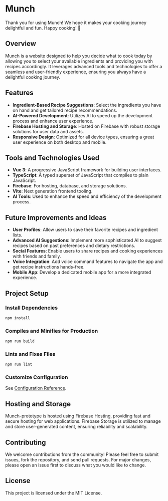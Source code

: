# Munch

Thank you for using Munch! We hope it makes your cooking journey delightful and fun. Happy cooking! 🍳

## Overview

Munch is a website designed to help you decide what to cook today by allowing you to select your available ingredients and providing you with recipes accordingly. It leverages advanced tools and technologies to offer a seamless and user-friendly experience, ensuring you always have a delightful cooking journey.

## Features

- **Ingredient-Based Recipe Suggestions**: Select the ingredients you have on hand and get tailored recipe recommendations.
- **AI-Powered Development**: Utilizes AI to speed up the development process and enhance user experience.
- **Firebase Hosting and Storage**: Hosted on Firebase with robust storage solutions for user data and assets.
- **Responsive Design**: Optimized for all device types, ensuring a great user experience on both desktop and mobile.

## Tools and Technologies Used

- **Vue 3**: A progressive JavaScript framework for building user interfaces.
- **TypeScript**: A typed superset of JavaScript that compiles to plain JavaScript.
- **Firebase**: For hosting, database, and storage solutions.
- **Vite**: Next generation frontend tooling.
- **AI Tools**: Used to enhance the speed and efficiency of the development process.

## Future Improvements and Ideas

- **User Profiles**: Allow users to save their favorite recipes and ingredient lists.
- **Advanced AI Suggestions**: Implement more sophisticated AI to suggest recipes based on past preferences and dietary restrictions.
- **Social Features**: Enable users to share recipes and cooking experiences with friends and family.
- **Voice Integration**: Add voice command features to navigate the app and get recipe instructions hands-free.
- **Mobile App**: Develop a dedicated mobile app for a more integrated experience.

## Project Setup

### Install Dependencies

```bash
npm install
```

### Compiles and Minifies for Production
```bash
npm run build
```

### Lints and Fixes Files
```bash
npm run lint
```
### Customize Configuration
See [Configuration Reference](https://cli.vuejs.org/config/).

## Hosting and Storage
Munch-prototype is hosted using Firebase Hosting, providing fast and secure hosting for web applications. Firebase Storage is utilized to manage and store user-generated content, ensuring reliability and scalability.

## Contributing
We welcome contributions from the community! Please feel free to submit issues, fork the repository, and send pull requests. For major changes, please open an issue first to discuss what you would like to change.

## License
This project is licensed under the MIT License.
